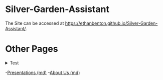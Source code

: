 # Silver-Garden-Assistant

 The Site can be accessed at 
 <https://ethanbenton.github.io/Silver-Garden-Assistant/>.

 # Other Pages

    

<details>
  <summary>Test</summary>

  [hi](https://ethanbenton.github.io/Silver-Garden-Assistant)

</details>

  -[Presentations (md)](presentations)
  -[About Us (md)](about_us)
